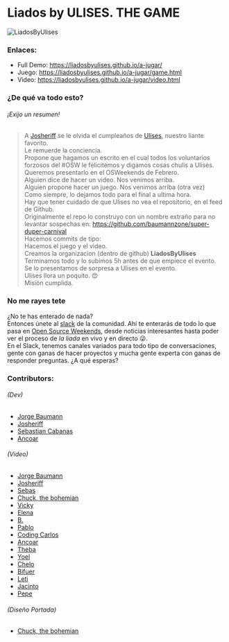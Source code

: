 # Liados by ULISES. THE GAME

![LiadosByUlises](./img/LBU.gif)

### Enlaces:
- Full Demo: https://liadosbyulises.github.io/a-jugar/
- Juego: https://liadosbyulises.github.io/a-jugar/game.html
- Video: https://liadosbyulises.github.io/a-jugar/video.html

### ¿De qué va todo esto?
###### ¡Exijo un resumen!
> A [Josheriff](https://twitter.com/Josheriff) se le olvida el cumpleaños de [Ulises](https://twitter.com/kom_256), nuestro liante favorito.  
> Le remuerde la conciencia.  
> Propone que hagamos un escrito en el cual todos los voluntarios forzosos del #OSW le felicitemos y digamos cosas chulis a Ulises.  
> Queremos presentarlo en el OSWeekends de Febrero.  
> Alguien dice de hacer un video. Nos venimos arriba.  
> Alguien propone hacer un juego. Nos venimos arriba (otra vez)  
> Como siempre, lo dejamos todo para el final a ultima hora.  
> Hay que tener cuidado de que Ulises no vea el repositorio, en el feed de Github.  
> Originalmente el repo lo construyo con un nombre extraño para no levantar sospechas en: https://github.com/baumannzone/super-duper-carnival  
> Hacemos commits de tipo:   
> Hacemos el juego y el video.  
> Creamos la organizacion (dentro de github) __LiadosByUlises__  
> Terminamos todo y lo subimos 5h antes de que empiece el evento.  
> Se lo presentamos de sorpresa a Ulises en el evento.  
> Ulises llora un poquito. 😍  
> Misión cumplida.  

### No me rayes tete
¿No te has enterado de nada?  
Entonces únete al [slack](http://invitations-osweekends.herokuapp.com/?ref=liadosbyulises-a-jugar) de la comunidad. Ahí te enterarás de todo lo que pasa en [Open Source Weekends](https://twitter.com/os_weekends), desde noticias interesantes hasta poder ver el proceso de _la liada_ en vivo y en directo 😜.  
En el Slack, tenemos canales variados para todo tipo de conversaciones, gente con ganas de hacer proyectos y mucha gente experta con ganas de responder preguntas. ¿A qué esperas?  


### Contributors:
###### (Dev)
- [Jorge Baumann](https://twitter.com/baumannzone)
- [Josheriff](https://twitter.com/Josheriff)
- [Sebastian Cabanas](https://twitter.com/Sebastiancbvz)
- [Ancoar](https://twitter.com/ancoar)

###### (Video)
- [Jorge Baumann](https://twitter.com/baumannzone)
- [Josheriff](https://twitter.com/Josheriff)
- [Sebas](https://twitter.com/Sebastiancbvz)
- [Chuck, the bohemian](https://twitter.com/oneeyedman)
- [Vicky](https://twitter.com/ThunderVikki)
- [Elena](https://twitter.com/ancoar)
- [B.](https://twitter.com/ancoar)
- [Pablo](https://twitter.com/ancoar)
- [Coding Carlos](https://twitter.com/ancoar)
- [Ancoar](https://twitter.com/ancoar)
- [Theba](https://twitter.com/KoolTheba)
- [Yoel](https://twitter.com/____ymd____)
- [Chelo](https://twitter.com/lilxelo)
- [Bifuer](https://twitter.com/bifuer)
- [Leti](https://twitter.com/nimbusaeta)
- [Jacinto](https://twitter.com/jacintoj_IT)
- [Pepe](https://twitter.com/pepe_sb1)


###### (Diseño Portada)
- [Chuck, the bohemian](https://twitter.com/oneeyedman)


